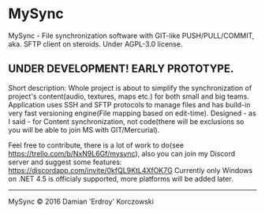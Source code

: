# MySync
MySync - File synchronization software with GIT-like PUSH/PULL/COMMIT, aka. SFTP client on steroids.
Under AGPL-3.0 license.

UNDER DEVELOPMENT! EARLY PROTOTYPE.
-----------------

Short description:
Whole project is about to simplify the synchronization of project's content(audio, textures, maps etc.) for both small and big teams.
Application uses SSH and SFTP protocols to manage files and has build-in very fast versioning engine(File mapping based on edit-time).
Designed - as I said - for Content synchronization, not code(there will be exclusions so you will be able to join MS with GIT/Mercurial).

Feel free to contribute, there is a lot of work to do(see https://trello.com/b/NxN9L6Gf/mysync), 
also you can join my Discord server and suggest some features: https://discordapp.com/invite/0kfQL9KtL4XfOK7G
Currently only Windows on .NET 4.5 is officialy supported, more platforms will be added later.

---

MySync © 2016 Damian 'Erdroy' Korczowski
